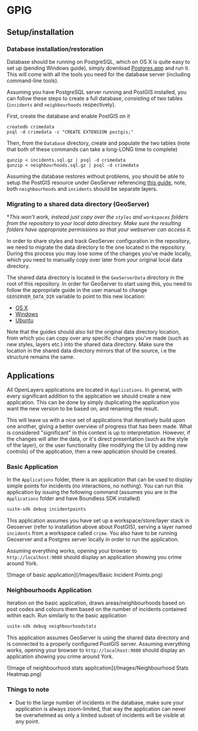 # GPIG

## Setup/installation

### Database installation/restoration

Database should be running on PostgreSQL, which on OS X is quite easy to set up (pending Windows guide), simply download [Postgres.app](https://github.com/PostgresApp/PostgresApp/releases) and run it. This will come with all the tools you need for the database server (including command-line tools).

Assuming you have PostgreSQL server running and PostGIS installed, you can follow these steps to create a full database, consisting of two tables (`incidents` and `neighbourhoods` respectively).

First, create the database and enable PostGIS on it

```
createdb crimedata
psql -d crimedata -c "CREATE EXTENSION postgis;"
```

Then, from the `Database` directory, create and populate the two tables (note that both of these commands can take a long-LONG time to complete)

```
gunzip < incidents.sql.gz | psql -d crimedata
gunzip < neighbourhoods.sql.gz | psql -d crimedata
```

Assuming the database restores without problems, you should be able to setup the PostGIS resource under GeoServer referencing [this guide](http://docs.geoserver.org/stable/en/user/data/database/postgis.html), note, both `neighbourhoods` and `incidents` should be separate layers.

### Migrating to a shared data directory (GeoServer)

**This won't work, instead just copy over the `styles` and `workspaces` folders from the repository to your local data directory. Make sure the resulting folders have appropriate permissions so that your webserver can access it.*

In order to share styles and track GeoServer configuration in the repository, we need to migrate the data directory to the one located in the repository. During this process you may lose some of the changes you've made locally, which you need to manually copy over later from your original local data directory.

The shared data directory is located in the `GeoServerData` directory in the root of this repository. In order for GeoServer to start using this, you need to follow the appropriate guide in the user manual to change `GEOSERVER_DATA_DIR` variable to point to this new location:

* [OS X](http://suite.opengeo.org/opengeo-docs/intro/installation/mac/postinstall.html#geoserver-data-directory)
* [Windows](http://suite.opengeo.org/opengeo-docs/intro/installation/windows/postinstall.html#geoserver-data-directory)
* [Ubuntu](http://suite.opengeo.org/opengeo-docs/intro/installation/ubuntu/postinstall.html#geoserver-data-directory)

Note that the guides should also list the original data directory location, from which you can copy over any specific changes you've made (such as new styles, layers etc.) into the shared data directory. Make sure the location in the shared data directory mirrors that of the source, i.e the structure remains the same.

## Applications

All OpenLayers applications are located in `Applications`. In general, with every significant addition to the application we should create a new application. This can be done by simply duplicating the application you want the new version to be based on, and renaming the result.

This will leave us with a nice set of applications that iteratively build upon one another, giving a better overview of progress that has been made. What is considered "significant" in this context is up to interpretation. However, if the changes will alter the data, or it's direct presentation (such as the style of the layer), or the user functionality (like modifying the UI by adding new controls) of the application, then a new application should be created.

### Basic Application

In the `Applications` folder, there is an application that can be used to display simple points for incidents (no interactions, no nothing). You can run this application by issuing the following command (assumes you are in the `Applications` folder and have Boundless SDK installed)

```bash
suite-sdk debug incidentpoints
```

This application assumes you have set up a workspace/store/layer stack in Geoserver (refer to installation above about PostGIS), serving a layer named `incidents` from a workspace called `crime`. You also have to be running Geoserver and a Postgres server locally in order to run the application.

Assuming everything works, opening your browser to `http://localhost:9080` should display an application showing you crime around York.

![Image of basic application](/Images/Basic Incident Points.png)

### Neighbourhoods Application

Iteration on the basic application, draws areas/neighbourhoods based on post codes and colours them based on the number of incidents contained within each. Run similarly to the basic application

```bash
suite-sdk debug neighbourhoodstats
```

This application assumes GeoServer is using the shared data directory and is connected to a properly configured PostGIS server. Assuming everything works, opening your browser to `http://localhost:9080` should display an application showing you crime around York.

![Image of neighbourhood stats application](/Images/Neighbourhood Stats Heatmap.png)

### Things to note

* Due to the large number of incidents in the database, make sure your application is always zoom-limited, that way the application can never be overwhelmed as only a limited subset of incidents will be visible at any point.
